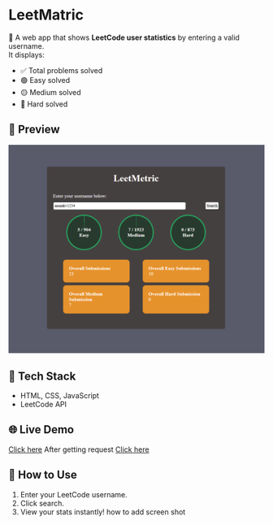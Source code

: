 # LeetMatric

🚀 A web app that shows **LeetCode user statistics** by entering a valid username.  
It displays:
- ✅ Total problems solved
- 🟢 Easy solved
- 🟡 Medium solved
- 🔴 Hard solved

## 📸 Preview
![LeetMatric Preview](leetmatric.png)

## 🔧 Tech Stack
- HTML, CSS, JavaScript
- LeetCode API

## 🌐 Live Demo
[Click here](https://cors-anywhere.herokuapp.com/corsdemo)
After getting request 
[Click here](https://amankv1234.github.io/LEET_MATRIC_APP/)

## 📌 How to Use
1. Enter your LeetCode username.
2. Click search.
3. View your stats instantly!  how to add screen shot
